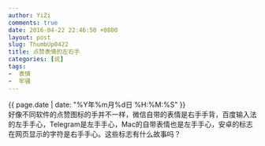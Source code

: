 ```yaml
---
author: YiZi
comments: true
date: 2016-04-22 22:46:50 +0800
layout: post
slug: ThumbUp0422
title: 点赞表情的左右手
categories: [说]
tags:
-  表情
-  牢骚
---
```

<div class="saying">
<div class="timestamp">{{ page.date | date: "%Y年%m月%d日 %H:%M:%S" }}</div>
好像不同软件的点赞图标的手并不一样，微信自带的表情是右手手背，百度输入法的左手手心，Telegram是左手手心，Mac的自带表情也是左手手心，安卓的标志在网页显示的字符是右手手心。这些标志有什么故事吗？
</div>

